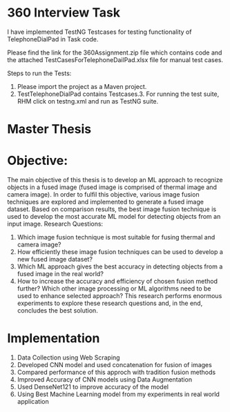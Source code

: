 # 360 Interview Task
I have implemented TestNG Testcases for testing functionality of TelephoneDialPad in Task code. 

Please find the link for the 360Assignment.zip file which contains code and the attached TestCasesForTelephoneDailPad.xlsx file for manual test cases.

Steps to run the Tests:

1. Please import the project as a Maven project.
2. TestTelephoneDialPad contains Testcases.3. For running the test suite, RHM click on testng.xml and run as TestNG suite.

# Master Thesis 

# Objective:
The main objective of this thesis is to develop an ML approach to recognize objects in a fused image (fused image is comprised of thermal image and camera image). In order to fulfil this objective, various image fusion techniques are explored and implemented to generate a fused image dataset. Based on comparison results, the best image fusion technique is used to develop the most accurate ML model for detecting objects from an input image.
Research Questions:
1.	Which image fusion technique is most suitable for fusing thermal and camera image?
2.	How efficiently these image fusion techniques can be used to develop a new fused image dataset?
3.	Which ML approach gives the best accuracy in detecting objects from a fused image in the real world?
4.	How to increase the accuracy and efficiency of chosen fusion method further? Which other image processing or ML algorithms need to be used to enhance selected approach?
This research performs enormous experiments to explore these research questions and, in the end, concludes the best solution.

# Implementation

1. Data Collection using Web Scraping
2. Developed CNN model and used concatenation for fusion of images
3. Compared performance of this approch with tradition fusion methods
4. Improved Accuracy of CNN models using Data Augmentation
5. Used DenseNet121 to improve accuracy of the model
6. Using Best Machine Learning model from my experiments in real world application  
